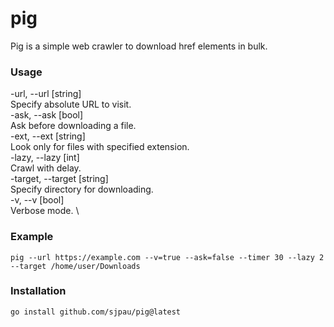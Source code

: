 # pig
Pig is a simple web crawler to download href elements in bulk.
### Usage
-url, --url [string] \
	Specify absolute URL to visit. \
-ask, --ask [bool] \
	Ask before downloading a file. \
-ext, --ext [string] \
	Look only for files with specified extension. \
-lazy, --lazy [int]	\
	Crawl with delay. \
-target, --target [string] \
	Specify directory for downloading. \
-v, --v [bool] \
	Verbose mode. \
### Example
	pig --url https://example.com --v=true --ask=false --timer 30 --lazy 2 --target /home/user/Downloads
### Installation
`go install github.com/sjpau/pig@latest`
